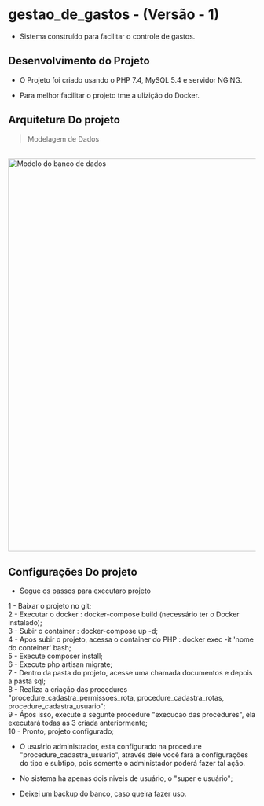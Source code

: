 # gestao_de_gastos - (Versão - 1)

- Sistema construído para facilitar o controle de gastos.

## Desenvolvimento do Projeto

- O Projeto foi criado usando o PHP 7.4, MySQL 5.4 e servidor NGING.

- Para melhor facilitar o projeto tme a ulizição do Docker.

## Arquitetura Do projeto

> Modelagem de Dados

<br>

<picture>
    <img alt="Modelo do banco de dados" width="800px" heigth="200px" src="https://user-images.githubusercontent.com/48629398/230804635-947d778d-2040-44b8-94e1-c11a04dd93ad.png"/>
</picture>

<br>

## Configurações Do projeto

- Segue os passos para executaro projeto

1 - Baixar o projeto no git; <br>
2 - Executar o docker : docker-compose build (necessário ter o Docker instalado);<br>
3 - Subir o container : docker-compose up -d; <br>
4 - Apos subir o  projeto, acessa o container do PHP : docker exec -it 'nome do conteiner' bash; <br>
5 - Execute composer install; <br>
6 - Execute php artisan migrate; <br>
7 - Dentro da pasta do projeto, acesse uma chamada documentos e depois a pasta sql; <br>
8 - Realiza a criação das procedures "procedure_cadastra_permissoes_rota, procedure_cadastra_rotas, procedure_cadastra_usuario"; <br>
9 - Ápos isso, execute a segunte procedure "execucao das procedures", ela executará todas as 3 criada anteriormente; <br>
10 - Pronto, projeto configurado; <br>

- O usuário administrador, esta configurado na procedure "procedure_cadastra_usuario", através dele você fará a configurações do tipo e subtipo, pois somente o administador poderá fazer tal ação. <br>

- No sistema ha apenas dois niveis de usuário, o "super e usuário";  <br>

- Deixei um backup do banco, caso queira fazer uso. 
